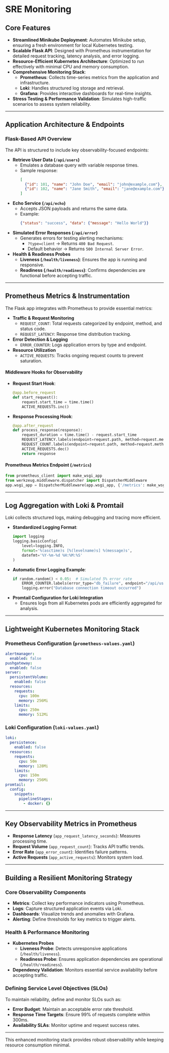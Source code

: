 # **SRE Monitoring**

## **Core Features**
- **Streamlined Minikube Deployment**: Automates Minikube setup, ensuring a fresh environment for local Kubernetes testing.
- **Scalable Flask API**: Designed with Prometheus instrumentation for detailed request tracking, latency analysis, and error logging.
- **Resource-Efficient Kubernetes Architecture**: Optimized to run effectively with minimal CPU and memory consumption.
- **Comprehensive Monitoring Stack**:
  - **Prometheus**: Collects time-series metrics from the application and infrastructure.
  - **Loki**: Handles structured log storage and retrieval.
  - **Grafana**: Provides interactive dashboards for real-time insights.
- **Stress Testing & Performance Validation**: Simulates high-traffic scenarios to assess system reliability.

---

## **Application Architecture & Endpoints**
### **Flask-Based API Overview**
The API is structured to include key observability-focused endpoints:

- **Retrieve User Data (`/api/users`)**
  - Emulates a database query with variable response times.
  - Sample response:
    ```json
    [
      {"id": 101, "name": "John Doe", "email": "john@example.com"},
      {"id": 102, "name": "Jane Smith", "email": "jane@example.com"}
    ]
    ```
- **Echo Service (`/api/echo`)**
  - Accepts JSON payloads and returns the same data.
  - Example:
    ```json
    {"status": "success", "data": {"message": "Hello World"}}
    ```
- **Simulated Error Responses (`/api/error`)**
  - Generates errors for testing alerting mechanisms:
    - `?type=client` → Returns `400 Bad Request`.
    - Default behavior → Returns `500 Internal Server Error`.
- **Health & Readiness Probes**
  - **Liveness (`/health/liveness`)**: Ensures the app is running and responsive.
  - **Readiness (`/health/readiness`)**: Confirms dependencies are functional before accepting traffic.

---

## **Prometheus Metrics & Instrumentation**
The Flask app integrates with Prometheus to provide essential metrics:

- **Traffic & Request Monitoring**
  - `REQUEST_COUNT`: Total requests categorized by endpoint, method, and status code.
  - `REQUEST_LATENCY`: Response time distribution tracking.
- **Error Detection & Logging**
  - `ERROR_COUNTER`: Logs application errors by type and endpoint.
- **Resource Utilization**
  - `ACTIVE_REQUESTS`: Tracks ongoing request counts to prevent saturation.

#### **Middleware Hooks for Observability**
- **Request Start Hook**:
  ```python
  @app.before_request
  def start_request():
      request.start_time = time.time()
      ACTIVE_REQUESTS.inc()
  ```
- **Response Processing Hook**:
  ```python
  @app.after_request
  def process_response(response):
      request_duration = time.time() - request.start_time
      REQUEST_LATENCY.labels(endpoint=request.path, method=request.method).observe(request_duration)
      REQUEST_COUNT.labels(endpoint=request.path, method=request.method, http_status=response.status_code).inc()
      ACTIVE_REQUESTS.dec()
      return response
  ```

#### **Prometheus Metrics Endpoint (`/metrics`)**
```python
from prometheus_client import make_wsgi_app
from werkzeug.middleware.dispatcher import DispatcherMiddleware
app.wsgi_app = DispatcherMiddleware(app.wsgi_app, {'/metrics': make_wsgi_app()})
```

---

## **Log Aggregation with Loki & Promtail**
Loki collects structured logs, making debugging and tracing more efficient.

- **Standardized Logging Format**:
  ```python
  import logging
  logging.basicConfig(
      level=logging.INFO,
      format='%(asctime)s [%(levelname)s] %(message)s',
      datefmt='%Y-%m-%d %H:%M:%S'
  )
  ```
- **Automatic Error Logging Example**:
  ```python
  if random.random() < 0.05:  # Simulated 5% error rate
      ERROR_COUNTER.labels(error_type="db_failure", endpoint="/api/users").inc()
      logging.error("Database connection timeout occurred")
  ```
- **Promtail Configuration for Loki Integration**
  - Ensures logs from all Kubernetes pods are efficiently aggregated for analysis.

---

## **Lightweight Kubernetes Monitoring Stack**
### **Prometheus Configuration (`prometheus-values.yaml`)**
```yaml
alertmanager:
  enabled: false
pushgateway:
  enabled: false
server:
  persistentVolume:
    enabled: false
  resources:
    requests:
      cpu: 100m
      memory: 256Mi
    limits:
      cpu: 250m
      memory: 512Mi
```

### **Loki Configuration (`loki-values.yaml`)**
```yaml
loki:
  persistence:
    enabled: false
  resources:
    requests:
      cpu: 50m
      memory: 128Mi
    limits:
      cpu: 150m
      memory: 256Mi
promtail:
  config:
    snippets:
      pipelineStages:
        - docker: {}
```

---

## **Key Observability Metrics in Prometheus**
- **Response Latency** (`app_request_latency_seconds`): Measures processing time.
- **Request Volume** (`app_request_count`): Tracks API traffic trends.
- **Error Rate** (`app_error_count`): Identifies failure patterns.
- **Active Requests** (`app_active_requests`): Monitors system load.

---

## **Building a Resilient Monitoring Strategy**
### **Core Observability Components**
- **Metrics**: Collect key performance indicators using Prometheus.
- **Logs**: Capture structured application events via Loki.
- **Dashboards**: Visualize trends and anomalies with Grafana.
- **Alerting**: Define thresholds for key metrics to trigger alerts.

### **Health & Performance Monitoring**
- **Kubernetes Probes**
  - **Liveness Probe**: Detects unresponsive applications (`/health/liveness`).
  - **Readiness Probe**: Ensures application dependencies are operational (`/health/readiness`).
- **Dependency Validation**: Monitors essential service availability before accepting traffic.

### **Defining Service Level Objectives (SLOs)**
To maintain reliability, define and monitor SLOs such as:
- **Error Budget**: Maintain an acceptable error rate threshold.
- **Response Time Targets**: Ensure 99% of requests complete within 300ms.
- **Availability SLAs**: Monitor uptime and request success rates.

---

This enhanced monitoring stack provides robust observability while keeping resource consumption minimal.

